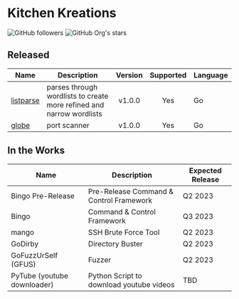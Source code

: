 # Kitchen Kreations
<img alt="GitHub followers" src="https://img.shields.io/github/followers/Kitchen-Kreations"> <img alt="GitHub Org's stars" src="https://img.shields.io/github/stars/Kitchen-Kreations">

## Released
| Name | Description | Version | Supported | Language |
| --- | --- | :---: | :---: | --- |
| [listparse](https://github.com/Kitchen-Kreations/listparse) | parses through wordlists to create more refined and narrow wordlists | v1.0.0 | Yes | Go |
| [globe](https://github.com/Kitchen-Kreations/globe) | port scanner | v1.0.0 | Yes | Go |

## In the Works
| Name | Description | Expected Release |
| --- | --- | --- |
| Bingo Pre-Release | Pre-Release Command & Control Framework | Q2 2023 |
| Bingo | Command & Control Framework | Q3 2023 |
| mango | SSH Brute Force Tool | Q2 2023 |
| GoDirby | Directory Buster | Q2 2023 |
| GoFuzzUrSelf (GFUS) | Fuzzer | Q2 2023 |
| PyTube (youtube downloader) | Python Script to download youtube videos | TBD |
